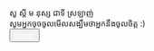 <!DOCTYPE html>
<html lang="es">

<head>
    <meta charset="UTF-8">
    <meta http-equiv="X-UA-Compatible" content="IE=edge">
    <meta name="viewport" content="width=device-width, initial-scale=1.0">
    <link rel="stylesheet" href="css/style.css">
    <link rel="icon" href="img/flowers.png" type="image/x-icon">
    <title>Flowers</title>
</head>

<body>
    <div class="greetings">
        <span>សួ</span>
        <span>ស្ដី</span>
        <span>ម</span>
        <span>នុស្ស</span>
        <span>ជាទី</span>
        <span>ស្រឡាញ់</span>
    </div>
    <div class="description">
        <span>សូមអ្នកចុចចូលមើលសង្ឃឹមថាអ្នកនឹងចូលចិត្ត :)</span>
    </div>
    <div class="button">
        <button class="botones">
            <a href="flower.html" style="color: #fff;">ចុចចូល</a>
        </button>
    </div>

</body>

</html>
